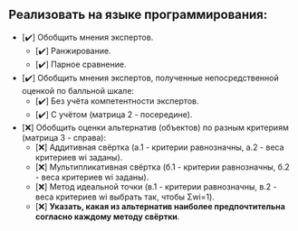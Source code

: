 ## Реализовать на языке программирования:
- [:heavy_check_mark:] Обобщить мнения экспертов.
    - [:heavy_check_mark:] Ранжирование.
    - [:heavy_check_mark:] Парное сравнение.
- [:heavy_check_mark:] Обобщить мнения экспертов, полученные непосредственной оценкой по балльной шкале:
    - [:heavy_check_mark:] Без учёта компетентности экспертов.
    - [:heavy_check_mark:] С учётом (матрица 2 - посередине).
- [❌] Обобщить оценки альтернатив (объектов) по разным критериям (матрица 3 - справа):
    - [❌] Аддитивная свёртка (а.1 - критерии равнозначны, а.2 - веса критериев wi заданы).
    - [❌] Мультипликативная свёртка (б.1 - критерии равнозначны, б.2 - веса критериев wi заданы).
    - [❌] Метод идеальной точки (в.1 - критерии равнозначны, в.2 - веса критериев wi выбрать так, чтобы Σwi=1).
    - [❌] __Указать, какая из альтернатив наиболее предпочтительна согласно каждому методу свёртки__.
